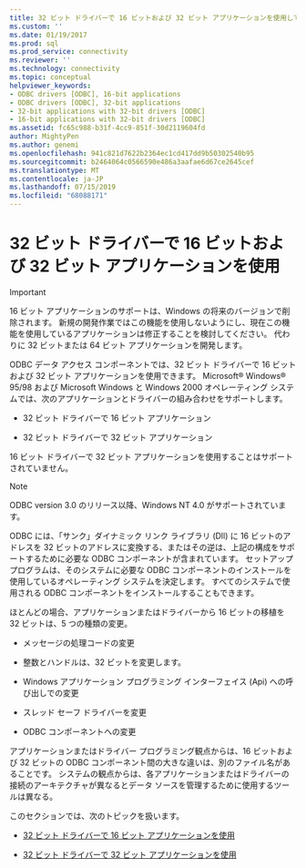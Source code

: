 ```yaml
---
title: 32 ビット ドライバーで 16 ビットおよび 32 ビット アプリケーションを使用して |Microsoft Docs
ms.custom: ''
ms.date: 01/19/2017
ms.prod: sql
ms.prod_service: connectivity
ms.reviewer: ''
ms.technology: connectivity
ms.topic: conceptual
helpviewer_keywords:
- ODBC drivers [ODBC], 16-bit applications
- ODBC drivers [ODBC], 32-bit applications
- 32-bit applications with 32-bit drivers [ODBC]
- 16-bit applications with 32-bit drivers [ODBC]
ms.assetid: fc65c988-b31f-4cc9-851f-30d2119604fd
author: MightyPen
ms.author: genemi
ms.openlocfilehash: 941c821d7622b2364ec1cd417dd9b50302540b95
ms.sourcegitcommit: b2464064c0566590e486a3aafae6d67ce2645cef
ms.translationtype: MT
ms.contentlocale: ja-JP
ms.lasthandoff: 07/15/2019
ms.locfileid: "68088171"
---
```

# <a name="using-16-bit-and-32-bit-applications-with-32-bit-drivers"></a>32 ビット ドライバーで 16 ビットおよび 32 ビット アプリケーションを使用
> [!IMPORTANT]  
>  16 ビット アプリケーションのサポートは、Windows の将来のバージョンで削除されます。 新規の開発作業ではこの機能を使用しないようにし、現在この機能を使用しているアプリケーションは修正することを検討してください。 代わりに 32 ビットまたは 64 ビット アプリケーションを開発します。  
  
 ODBC データ アクセス コンポーネントでは、32 ビット ドライバーで 16 ビットおよび 32 ビット アプリケーションを使用できます。 Microsoft® Windows® 95/98 および Microsoft Windows と Windows 2000 オペレーティング システムでは、次のアプリケーションとドライバーの組み合わせをサポートします。  
  
-   32 ビット ドライバーで 16 ビット アプリケーション  
  
-   32 ビット ドライバーで 32 ビット アプリケーション  
  
 16 ビット ドライバーで 32 ビット アプリケーションを使用することはサポートされていません。  
  
> [!NOTE]  
>  ODBC version 3.0 のリリース以降、Windows NT 4.0 がサポートされています。  
  
 ODBC には、「サンク」ダイナミック リンク ライブラリ (Dll) に 16 ビットのアドレスを 32 ビットのアドレスに変換する、またはその逆は、上記の構成をサポートするために必要な ODBC コンポーネントが含まれています。 セットアップ プログラムは、そのシステムに必要な ODBC コンポーネントのインストールを使用しているオペレーティング システムを決定します。 すべてのシステムで使用される ODBC コンポーネントをインストールすることもできます。  
  
 ほとんどの場合、アプリケーションまたはドライバーから 16 ビットの移植を 32 ビットは、5 つの種類の変更。  
  
-   メッセージの処理コードの変更  
  
-   整数とハンドルは、32 ビットを変更します。  
  
-   Windows アプリケーション プログラミング インターフェイス (Api) への呼び出しでの変更  
  
-   スレッド セーフ ドライバーを変更  
  
-   ODBC コンポーネントへの変更  
  
 アプリケーションまたはドライバー プログラミング観点からは、16 ビットおよび 32 ビットの ODBC コンポーネント間の大きな違いは、別のファイル名があることです。 システムの観点からは、各アプリケーションまたはドライバーの接続のアーキテクチャが異なるとデータ ソースを管理するために使用するツールは異なる。  
  
 このセクションでは、次のトピックを扱います。  
  
-   [32 ビット ドライバーで 16 ビット アプリケーションを使用](../../odbc/microsoft/using-16-bit-applications-with-32-bit-drivers.md)  
  
-   [32 ビット ドライバーで 32 ビット アプリケーションを使用](../../odbc/microsoft/using-32-bit-applications-with-32-bit-drivers.md)
